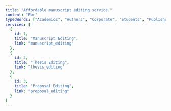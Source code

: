 ```yaml
---
title: "Affordable manuscript editing service."
content: "For"
typedWords: ["Academics", "Authors", "Corporate", "Students", "Publishers"]
services: [
  {
    id: 1,
    title: "Manuscript Editing",
    link: "manuscript_editing"
  },
  {
    id: 2,
    title: "Thesis Editing",
    link: "thesis_editing"
  },
  {
    id: 3,
    title: "Proposal Editing",
    link: "proposal_editing"
  }
]
---
```

